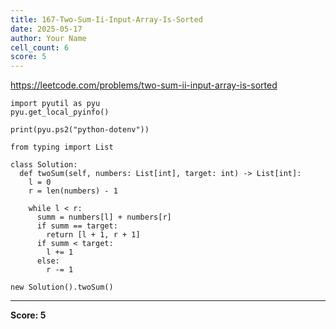 ```yaml
---
title: 167-Two-Sum-Ii-Input-Array-Is-Sorted
date: 2025-05-17
author: Your Name
cell_count: 6
score: 5
---
```


https://leetcode.com/problems/two-sum-ii-input-array-is-sorted


```
import pyutil as pyu
pyu.get_local_pyinfo()
```


```
print(pyu.ps2("python-dotenv"))
```


```
from typing import List
```


```
class Solution:
  def twoSum(self, numbers: List[int], target: int) -> List[int]:
    l = 0
    r = len(numbers) - 1

    while l < r:
      summ = numbers[l] + numbers[r]
      if summ == target:
        return [l + 1, r + 1]
      if summ < target:
        l += 1
      else:
        r -= 1
```


```
new Solution().twoSum()
```


---
**Score: 5**